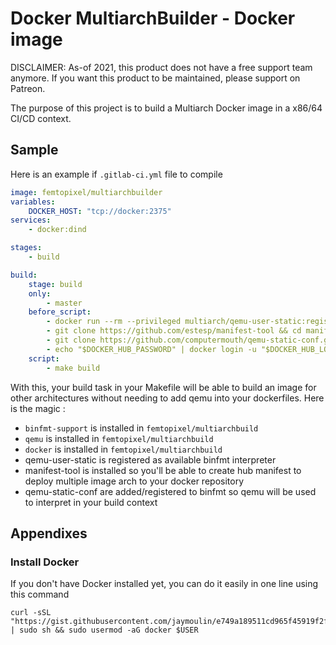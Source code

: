 Docker MultiarchBuilder - Docker image
=============================

DISCLAIMER: As-of 2021, this product does not have a free support team anymore. If you want this product to be maintained, please support on Patreon.

The purpose of this project is to build a Multiarch Docker image in a x86/64 CI/CD context.

Sample
------

Here is an example if `.gitlab-ci.yml` file to compile
```yaml
image: femtopixel/multiarchbuilder
variables:
    DOCKER_HOST: "tcp://docker:2375"
services:
    - docker:dind

stages:
    - build

build:
    stage: build
    only:
        - master
    before_script:
        - docker run --rm --privileged multiarch/qemu-user-static:register --reset
        - git clone https://github.com/estesp/manifest-tool && cd manifest-tool && make && make install && cd .. && rm -Rf manifest-tool
        - git clone https://github.com/computermouth/qemu-static-conf.git && mkdir -p /lib/binfmt.d && cp qemu-static-conf/*.conf /lib/binfmt.d/ && systemctl restart systemd-binfmt.service
        - echo "$DOCKER_HUB_PASSWORD" | docker login -u "$DOCKER_HUB_LOGIN" --password-stdin
    script:
        - make build
```

With this, your build task in your Makefile will be able to build an image for other architectures without needing to add qemu into your dockerfiles. Here is the magic :
 - `binfmt-support` is installed in `femtopixel/multiarchbuild`
 - `qemu` is installed in `femtopixel/multiarchbuild`
 - `docker` is installed in `femtopixel/multiarchbuild`
 - qemu-user-static is registered as available binfmt interpreter
 - manifest-tool is installed so you'll be able to create hub manifest to deploy multiple image arch to your docker repository
 - qemu-static-conf are added/registered to binfmt so qemu will be used to interpret in your build context

Appendixes
---

### Install Docker

If you don't have Docker installed yet, you can do it easily in one line using this command
 
```
curl -sSL "https://gist.githubusercontent.com/jaymoulin/e749a189511cd965f45919f2f99e45f3/raw/0e650b38fde684c4ac534b254099d6d5543375f1/ARM%2520(Raspberry%2520PI)%2520Docker%2520Install" | sudo sh && sudo usermod -aG docker $USER
```


